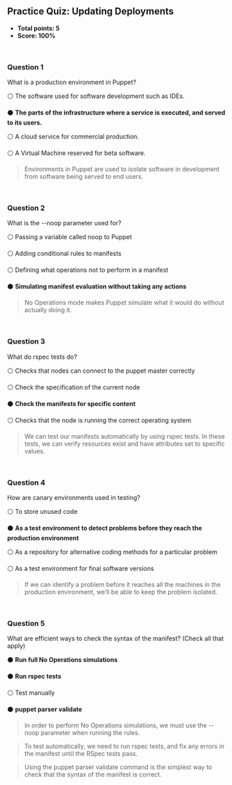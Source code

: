 ## Practice Quiz: Updating Deployments
* **Total points: 5**
* **Score: 100%**

<br>

### Question 1

What is a production environment in Puppet?

⚪ The software used for software development such as IDEs.

⚫ **The parts of the infrastructure where a service is executed, and served to its users.**

⚪ A cloud service for commercial production.

⚪ A Virtual Machine reserved for beta software.

> Environments in Puppet are used to isolate software in development from software being served to end users.

<br>

### Question 2

What is the --noop parameter used for?

⚪ Passing a variable called noop to Puppet

⚪ Adding conditional rules to manifests

⚪ Defining what operations not to perform in a manifest

⚫ **Simulating manifest evaluation without taking any actions**

> No Operations mode makes Puppet simulate what it would do without actually doing it.

<br>

### Question 3

What do rspec tests do?

⚪ Checks that nodes can connect to the puppet master correctly

⚪ Check the specification of the current node

⚫ **Check the manifests for specific content**

⚪ Checks that the node is running the correct operating system

> We can test our manifests automatically by using rspec tests. In these tests, we can verify resources exist and have attributes set to specific values.

<br>

### Question 4

How are canary environments used in testing?

⚪ To store unused code

⚫ **As a test environment to detect problems before they reach the production environment**

⚪ As a repository for alternative coding methods for a particular problem

⚪ As a test environment for final software versions

> If we can identify a problem before it reaches all the machines in the production  environment, we’ll be able to keep the problem isolated.

<br>

### Question 5

What are efficient ways to check the syntax of the manifest? (Check all that apply)

⚫  **Run full No Operations simulations**

⚫  **Run rspec tests**

⚪ Test manually

⚫ **puppet parser validate**

> In order to perform No Operations simulations, we must use the --noop parameter when running the rules.

> To test automatically, we need to run rspec tests, and fix any errors in the manifest until the RSpec tests pass.

> Using the puppet parser validate command is the simplest way to check that the syntax of the manifest is correct.
